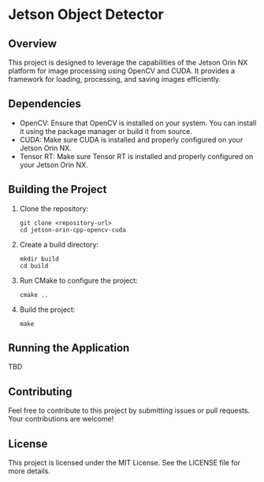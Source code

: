 # Jetson Object Detector

## Overview
This project is designed to leverage the capabilities of the Jetson Orin NX platform for image processing using OpenCV and CUDA. It provides a framework for loading, processing, and saving images efficiently.

## Dependencies
- OpenCV: Ensure that OpenCV is installed on your system. You can install it using the package manager or build it from source.
- CUDA: Make sure CUDA is installed and properly configured on your Jetson Orin NX.
- Tensor RT: Make sure Tensor RT is installed and properly configured on your Jetson Orin NX.

## Building the Project
1. Clone the repository:
   ```
   git clone <repository-url>
   cd jetson-orin-cpp-opencv-cuda
   ```

2. Create a build directory:
   ```
   mkdir build
   cd build
   ```

3. Run CMake to configure the project:
   ```
   cmake ..
   ```

4. Build the project:
   ```
   make
   ```

## Running the Application
TBD

## Contributing
Feel free to contribute to this project by submitting issues or pull requests. Your contributions are welcome!

## License
This project is licensed under the MIT License. See the LICENSE file for more details.
